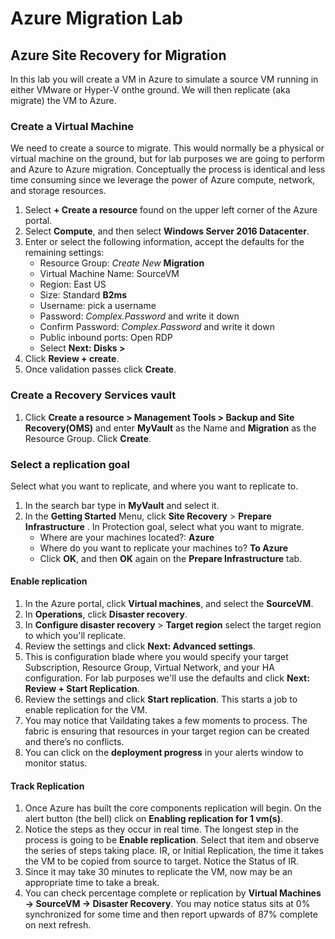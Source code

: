 # Azure Migration  Lab
## Azure Site Recovery for Migration  
 
In this lab you will create a VM in Azure to simulate a source VM running in either VMware or Hyper-V onthe ground.  We will then replicate (aka migrate) the VM to Azure.

### Create a Virtual Machine
We need to create a source to migrate.  This would normally be a physical or virtual machine on the ground, but for lab purposes we are going to perform and Azure to Azure migration.  Conceptually the process is identical and less time consuming since we leverage the power of Azure compute, network, and storage resources.
1.	Select **+ Create a resource** found on the upper left corner of the Azure portal.
2.	Select **Compute**, and then select **Windows Server 2016 Datacenter**.
3.	Enter or select the following information, accept the defaults for the remaining settings:
    * Resource Group: *Create New*  **Migration**
    * Virtual Machine Name: SourceVM
    * Region: East US
    * Size: Standard **B2ms** 
    * Username: pick a username
    * Password: *Complex.Password* and write it down
    * Confirm Password:  *Complex.Password* and write it down
    * Public inbound ports:  Open RDP
    * Select **Next: Disks >**
4.	Click **Review + create**.
5.	Once validation passes click **Create**.

### Create a Recovery Services vault
1. Click **Create a resource > Management Tools > Backup and Site Recovery(OMS)** and enter **MyVault** as the Name and **Migration** as the Resource Group.  Click **Create**.

### Select a replication goal
Select what you want to replicate, and where you want to replicate to.
1. In the search bar type in **MyVault** and select it.
2. In the **Getting Started** Menu, click **Site Recovery** > **Prepare Infrastructure** . In Protection goal, select what you want to migrate. 
    * Where are your machines located?: **Azure** 
    * Where do you want to replicate your machines to? **To Azure**
    * Click **OK**, and then **OK** again on the **Prepare Infrastructure** tab.

#### Enable replication
1.	In the Azure portal, click **Virtual machines**, and select the **SourceVM**. 
2.	In **Operations**, click **Disaster recovery**.
3.	In **Configure disaster recovery** > **Target region** select the target region to which you'll replicate.
4.	Review the  settings and click **Next: Advanced settings**.
5. This is configuration blade where you would specify your target Subscription, Resource Group, Virtual Network, and your HA configuration.  For lab purposes we'll use the defaults and click **Next: Review + Start Replication**.
6. Review the settings and click **Start replication**. This starts a job to enable replication for the VM.
7.	You may notice that Vaildating takes a few moments to process.  The fabric is ensuring that resources in your target region can be created and there’s no conflicts.
8. You can click on the **deployment progress** in your alerts window to monitor status.


#### Track Replication
1. Once Azure has built the core components replication will begin.  On the alert button (the bell) click on **Enabling replication for 1 vm(s)**.
2.	Notice the steps as they occur in real time.  The longest step in the process is going to be **Enable replication**.  Select that item and observe the series of steps taking place. IR, or Initial Replication, the time it takes the VM to be copied from source to target.  Notice the Status of IR.  
2.	Since it may take 30 minutes to replicate the VM, now may be an appropriate time to take a break.
3.	You can check percentage complete or replication by **Virtual Machines -> SourceVM -> Disaster Recovery**.  You may notice status sits at 0% synchronized for some time and then report upwards of 87% complete on next refresh.
 

